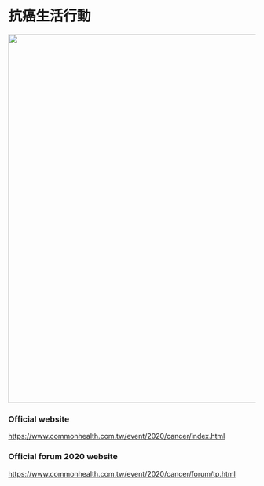 # 抗癌生活行動

<img src="https://www.commonhealth.com.tw/event/2020/cancer/assets/images/fb.jpg" width="750px">

### Official website
https://www.commonhealth.com.tw/event/2020/cancer/index.html

### Official forum 2020 website
https://www.commonhealth.com.tw/event/2020/cancer/forum/tp.html

